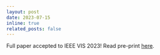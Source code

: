 ```yaml
---
layout: post
date: 2023-07-15
inline: true
related_posts: false
---
```


Full paper accepted to IEEE VIS 2023! Read pre-print <a href='https://arxiv.org/abs/2308.03299'>here</a>.

